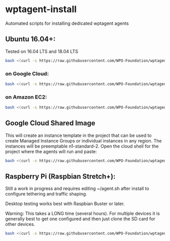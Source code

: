# wptagent-install
Automated scripts for installing dedicated wptagent agents

## Ubuntu 16.04+:
Tested on 16.04 LTS and 18.04 LTS

```bash
bash <(curl -s https://raw.githubusercontent.com/WPO-Foundation/wptagent-install/master/ubuntu.sh)
```

### on Google Cloud:

```bash
bash <(curl -s https://raw.githubusercontent.com/WPO-Foundation/wptagent-install/master/gce_ubuntu.sh)
```

### on Amazon EC2:

```bash
bash <(curl -s https://raw.githubusercontent.com/WPO-Foundation/wptagent-install/master/ec2_ubuntu.sh)
```

## Google Cloud Shared Image
This will create an instance template in the project that can be used to create Managed Instance Groups or individual instances in any region. The instances will be preemptable n1-standard-2.
Open the cloud shell for the project where the agents will run and paste:

```bash
bash <(curl -s https://raw.githubusercontent.com/WPO-Foundation/wptagent-install/master/gce_image.sh)
```

## Raspberry Pi (Raspbian Stretch+):
Still a work in progress and requires editing ~/agent.sh after install to configure tethering and traffic shaping.

Desktop testing works best with Raspbian Buster or later.

Warning: This takes a LONG time (several hours).  For multiple devices it is generally best to get one configured and then just clone the SD card for other devices.

```bash
bash <(curl -s https://raw.githubusercontent.com/WPO-Foundation/wptagent-install/master/raspbian.sh)
```
